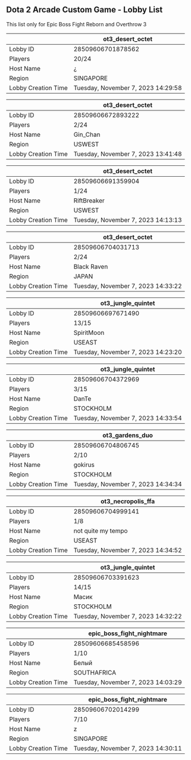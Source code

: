## Dota 2 Arcade Custom Game - Lobby List

This list only for Epic Boss Fight Reborn and Overthrow 3

|  | ot3_desert_octet |
| ------ | ------ |
| Lobby ID | 28509606701878562 |
| Players | 20/24 |
| Host Name | ¿ |
| Region | SINGAPORE |
| Lobby Creation Time | Tuesday, November 7, 2023 14:29:58 |


|  | ot3_desert_octet |
| ------ | ------ |
| Lobby ID | 28509606672893222 |
| Players | 2/24 |
| Host Name | Gin_Chan |
| Region | USWEST |
| Lobby Creation Time | Tuesday, November 7, 2023 13:41:48 |


|  | ot3_desert_octet |
| ------ | ------ |
| Lobby ID | 28509606691359904 |
| Players | 1/24 |
| Host Name | RiftBreaker |
| Region | USWEST |
| Lobby Creation Time | Tuesday, November 7, 2023 14:13:13 |


|  | ot3_desert_octet |
| ------ | ------ |
| Lobby ID | 28509606704031713 |
| Players | 2/24 |
| Host Name | Black Raven |
| Region | JAPAN |
| Lobby Creation Time | Tuesday, November 7, 2023 14:33:22 |


|  | ot3_jungle_quintet |
| ------ | ------ |
| Lobby ID | 28509606697671490 |
| Players | 13/15 |
| Host Name | SpiritMoon |
| Region | USEAST |
| Lobby Creation Time | Tuesday, November 7, 2023 14:23:20 |


|  | ot3_jungle_quintet |
| ------ | ------ |
| Lobby ID | 28509606704372969 |
| Players | 3/15 |
| Host Name | DanTe |
| Region | STOCKHOLM |
| Lobby Creation Time | Tuesday, November 7, 2023 14:33:54 |


|  | ot3_gardens_duo |
| ------ | ------ |
| Lobby ID | 28509606704806745 |
| Players | 2/10 |
| Host Name | gokirus |
| Region | STOCKHOLM |
| Lobby Creation Time | Tuesday, November 7, 2023 14:34:34 |


|  | ot3_necropolis_ffa |
| ------ | ------ |
| Lobby ID | 28509606704999141 |
| Players | 1/8 |
| Host Name | not quite my tempo |
| Region | USEAST |
| Lobby Creation Time | Tuesday, November 7, 2023 14:34:52 |


|  | ot3_jungle_quintet |
| ------ | ------ |
| Lobby ID | 28509606703391623 |
| Players | 14/15 |
| Host Name | Масик |
| Region | STOCKHOLM |
| Lobby Creation Time | Tuesday, November 7, 2023 14:32:22 |


|  | epic_boss_fight_nightmare |
| ------ | ------ |
| Lobby ID | 28509606685458596 |
| Players | 1/10 |
| Host Name | Белый |
| Region | SOUTHAFRICA |
| Lobby Creation Time | Tuesday, November 7, 2023 14:03:29 |


|  | epic_boss_fight_nightmare |
| ------ | ------ |
| Lobby ID | 28509606702014299 |
| Players | 7/10 |
| Host Name | z |
| Region | SINGAPORE |
| Lobby Creation Time | Tuesday, November 7, 2023 14:30:11 |


